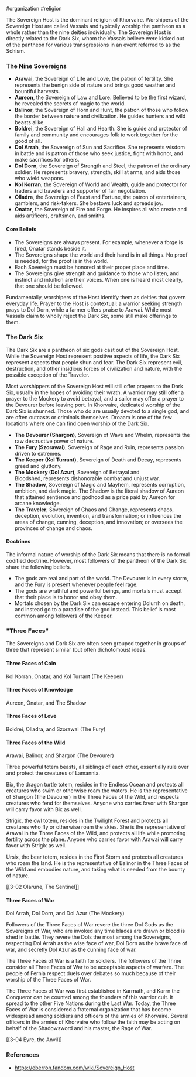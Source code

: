  #organization #religion 

The Sovereign Host is the dominant religion of Khorvaire. Worshipers of the Sovereign Host are called Vassals and typically worship the pantheon as a whole rather than the nine deities individually. The Sovereign Host is directly related to the Dark Six, whom the Vassals believe were kicked out of the pantheon for various transgressions in an event referred to as the Schism.

### The Nine Sovereigns

* **Arawai**, the Sovereign of Life and Love, the patron of fertility. She represents the benign side of nature and brings good weather and bountiful harvests.
* **Aureon**, the Sovereign of Law and Lore. Believed to be the first wizard, he revealed the secrets of magic to the world.
* **Balinor**, the Sovereign of Horn and Hunt, the patron of those who follow the border between nature and civilization. He guides hunters and wild beasts alike.
* **Boldrei**, the Sovereign of Hall and Hearth. She is guide and protector of family and community and encourages folk to work together for the good of all.
* **Dol Arrah**, the Sovereign of Sun and Sacrifice. She represents wisdom in battle and is patron of those who seek justice, fight with honor, and make sacrifices for others.
* **Dol Dorn**, the Sovereign of Strength and Steel, the patron of the ordinary soldier. He represents bravery, strength, skill at arms, and aids those who wield weapons.
* **Kol Korran**, the Sovereign of World and Wealth, guide and protector for traders and travelers and supporter of fair negotiation.
* **Olladra**, the Sovereign of Feast and Fortune, the patron of entertainers, gamblers, and risk-takers. She bestows luck and spreads joy.
* **Onatar**, the Sovereign of Fire and Forge. He inspires all who create and aids artificers, craftsmen, and smiths.

#### Core Beliefs

* The Sovereigns are always present. For example, whenever a forge is fired, Onatar stands beside it.
* The Sovereigns shape the world and their hand is in all things. No proof is needed, for the proof is in the world.
* Each Sovereign must be honored at their proper place and time.
* The Sovereigns give strength and guidance to those who listen, and instinct and intuition are their voices. When one is heard most clearly, that one should be followed.

Fundamentally, worshipers of the Host identify them as deities that govern everyday life. Prayer to the Host is contextual: a warrior seeking strength prays to Dol Dorn, while a farmer offers praise to Arawai. While most Vassals claim to wholly reject the Dark Six, some still make offerings to them.

### The Dark Six

The Dark Six are a pantheon of six gods cast out of the Sovereign Host. While the Sovereign Host represent positive aspects of life, the Dark Six represent aspects that people shun and fear. The Dark Six represent evil, destruction, and other insidious forces of civilization and nature, with the possible exception of the Traveler.

Most worshippers of the Sovereign Host will still offer prayers to the Dark Six, usually in the hopes of avoiding their wrath. A warrior may still offer a prayer to the Mockery to avoid betrayal, and a sailor may offer a prayer to the Devourer before leaving port. In Khorvaire, dedicated worship of the Dark Six is shunned. Those who do are usually devoted to a single god, and are often outcasts or criminals themselves. Droaam is one of the few locations where one can find open worship of the Dark Six.

* **The Devourer (Shargon)**, Sovereign of Wave and Whelm, represents the raw destructive power of nature.
* **The Fury (Szorawai)**, Sovereign of Rage and Ruin, represents passion driven to extremes.
* **The Keeper (Kol Turrant)**, Sovereign of Death and Decay, represents greed and gluttony.
* **The Mockery (Dol Azur)**, Sovereign of Betrayal and Bloodshed, represents dishonorable combat and unjust war.
* **The Shadow**, Sovereign of Magic and Mayhem, represents corruption, ambition, and dark magic. The Shadow is the literal shadow of Aureon that attained sentience and godhood as a price paid by Aureon for arcane knowledge.
* **The Traveler**, Sovereign of Chaos and Change, represents chaos, deception, evolution, invention, and transformation; or influences the areas of change, cunning, deception, and innovation; or oversees the provinces of change and chaos.

#### Doctrines

The informal nature of worship of the Dark Six means that there is no formal codified doctrine. However, most followers of the pantheon of the Dark Six share the following beliefs.

* The gods are real and part of the world. The Devourer is in every storm, and the Fury is present whenever people feel rage.
* The gods are wrathful and powerful beings, and mortals must accept that their place is to honor and obey them.
* Mortals chosen by the Dark Six can escape entering Dolurrh on death, and instead go to a paradise of the god instead. This belief is most common among followers of the Keeper.

### "Three Faces"

The Sovereigns and Dark Six are often seen grouped together in groups of three that represent similar (but often dichotomous) ideas.

#### Three Faces of Coin

Kol Korran, Onatar, and Kol Turrant (The Keeper)

#### Three Faces of Knowledge

Aureon, Onatar, and The Shadow

#### Three Faces of Love

Boldrei, Olladra, and Szorawai (The Fury)

#### Three Faces of the Wild

Arawai, Balinor, and Shargon (The Devourer)

Three powerful totem beasts, all siblings of each other, essentially rule over and protect the creatures of Lamannia.

Bix, the dragon turtle totem, resides in the Endless Ocean and protects all creatures who swim or otherwise roam the waters. He is the representative of Shargon (The Devourer) in the Three Faces of the Wild, and respects creatures who fend for themselves. Anyone who carries favor with Shargon will carry favor with Bix as well.

Strigix, the owl totem, resides in the Twilight Forest and protects all creatures who fly or otherwise roam the skies. She is the representative of Arawai in the Three Faces of the Wild, and protects all life while promoting fertility across the plane. Anyone who carries favor with Arawai will carry favor with Strigix as well.

Ursix, the bear totem, resides in the First Storm and protects all creatures who roam the land. He is the representative of Balinor in the Three Faces of the Wild and embodies nature, and taking what is needed from the bounty of nature.

[[3-02  Olarune, The Sentinel]]

#### Three Faces of War

Dol Arrah, Dol Dorn, and Dol Azur (The Mockery)

Followers of the Three Faces of War revere the three Dol Gods as the Sovereigns of War, who are invoked any time blades are drawn or blood is shed in battle. They revere the Dols the most among the Sovereigns, respecting Dol Arrah as the wise face of war, Dol Dorn as the brave face of war, and secretly Dol Azur as the cunning face of war.

The Three Faces of War is a faith for soldiers. The followers of the Three consider all Three Faces of War to be acceptable aspects of warfare. The people of Fernia respect duels over debates so much because of their worship of the Three Faces of War.

The Three Faces of War was first established in Karrnath, and Karrn the Conqueror can be counted among the founders of this warrior cult. It spread to the other Five Nations during the Last War. Today, the Three Faces of War is considered a fraternal organization that has become widespread among soldiers and officers of the armies of Khorvaire. Several officers in the armies of Khorvaire who follow the faith may be acting on behalf of the Shadowsword and his master, the Rage of War.

[[3-04  Eyre, the Anvil]]

### References

* https://eberron.fandom.com/wiki/Sovereign_Host
